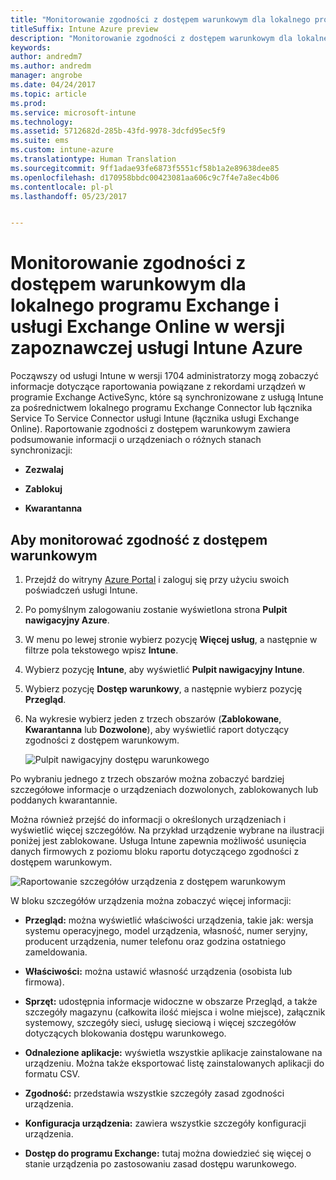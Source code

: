 ```yaml
---
title: "Monitorowanie zgodności z dostępem warunkowym dla lokalnego programu Exchange i usługi Exchange Online"
titleSuffix: Intune Azure preview
description: "Monitorowanie zgodności z dostępem warunkowym dla lokalnego programu Exchange i usługi Exchange Online za pośrednictwem portalu Intune Azure"
keywords: 
author: andredm7
ms.author: andredm
manager: angrobe
ms.date: 04/24/2017
ms.topic: article
ms.prod: 
ms.service: microsoft-intune
ms.technology: 
ms.assetid: 5712682d-285b-43fd-9978-3dcfd95ec5f9
ms.suite: ems
ms.custom: intune-azure
ms.translationtype: Human Translation
ms.sourcegitcommit: 9ff1adae93fe6873f5551cf58b1a2e89638dee85
ms.openlocfilehash: d170958bbdc00423081aa606c9c7f4e7a8ec4b06
ms.contentlocale: pl-pl
ms.lasthandoff: 05/23/2017


---
```


# <a name="monitor-conditional-access-compliance-for-on-premises-exchange-and-exchange-online-in-intune-azure-preview"></a>Monitorowanie zgodności z dostępem warunkowym dla lokalnego programu Exchange i usługi Exchange Online w wersji zapoznawczej usługi Intune Azure

Począwszy od usługi Intune w wersji 1704 administratorzy mogą zobaczyć informacje dotyczące raportowania powiązane z rekordami urządzeń w programie Exchange ActiveSync, które są synchronizowane z usługą Intune za pośrednictwem lokalnego programu Exchange Connector lub łącznika Service To Service Connector usługi Intune (łącznika usługi Exchange Online). Raportowanie zgodności z dostępem warunkowym zawiera podsumowanie informacji o urządzeniach o różnych stanach synchronizacji:

-   **Zezwalaj**

-   **Zablokuj**

-   **Kwarantanna**

## <a name="to-monitor-conditional-access-compliance"></a>Aby monitorować zgodność z dostępem warunkowym

1.  Przejdź do witryny [Azure Portal](https://portal.azure.com/) i zaloguj się przy użyciu swoich poświadczeń usługi Intune.

2.  Po pomyślnym zalogowaniu zostanie wyświetlona strona **Pulpit nawigacyjny Azure**.

3.  W menu po lewej stronie wybierz pozycję **Więcej usług**, a następnie w filtrze pola tekstowego wpisz **Intune**.

4.  Wybierz pozycję **Intune**, aby wyświetlić **Pulpit nawigacyjny Intune**.

5.  Wybierz pozycję **Dostęp warunkowy**, a następnie wybierz pozycję **Przegląd**.

6.  Na wykresie wybierz jeden z trzech obszarów (**Zablokowane**, **Kwarantanna** lub **Dozwolone**), aby wyświetlić raport dotyczący zgodności z dostępem warunkowym.

    ![Pulpit nawigacyjny dostępu warunkowego](./media/CA-reporting-intune-1.png)

Po wybraniu jednego z trzech obszarów można zobaczyć bardziej szczegółowe informacje o urządzeniach dozwolonych, zablokowanych lub poddanych kwarantannie.

Można również przejść do informacji o określonych urządzeniach i wyświetlić więcej szczegółów. Na przykład urządzenie wybrane na ilustracji poniżej jest zablokowane. Usługa Intune zapewnia możliwość usunięcia danych firmowych z poziomu bloku raportu dotyczącego zgodności z dostępem warunkowym.

![Raportowanie szczegółów urządzenia z dostępem warunkowym](./media/CA-reporting-intune-3.png)

W bloku szczegółów urządzenia można zobaczyć więcej informacji:

-   **Przegląd:** można wyświetlić właściwości urządzenia, takie jak: wersja systemu operacyjnego, model urządzenia, własność, numer seryjny, producent urządzenia, numer telefonu oraz godzina ostatniego zameldowania.

-   **Właściwości:** można ustawić własność urządzenia (osobista lub firmowa).

-   **Sprzęt:** udostępnia informacje widoczne w obszarze Przegląd, a także szczegóły magazynu (całkowita ilość miejsca i wolne miejsce), załącznik systemowy, szczegóły sieci, usługę sieciową i więcej szczegółów dotyczących blokowania dostępu warunkowego.

-   **Odnalezione aplikacje:** wyświetla wszystkie aplikacje zainstalowane na urządzeniu. Można także eksportować listę zainstalowanych aplikacji do formatu CSV.

-   **Zgodność:** przedstawia wszystkie szczegóły zasad zgodności urządzenia.

-   **Konfiguracja urządzenia:** zawiera wszystkie szczegóły konfiguracji urządzenia.

-   **Dostęp do programu Exchange:** tutaj można dowiedzieć się więcej o stanie urządzenia po zastosowaniu zasad dostępu warunkowego.

